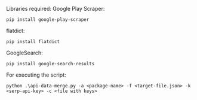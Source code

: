 Libraries required:
Google Play Scraper:

    pip install google-play-scraper

flatdict:

    pip install flatdict

GoogleSearch:

    pip install google-search-results

For executing the script: 

    python .\api-data-merge.py -a <package-name> -f <target-file.json> -k <serp-api-key> -c <file with keys>